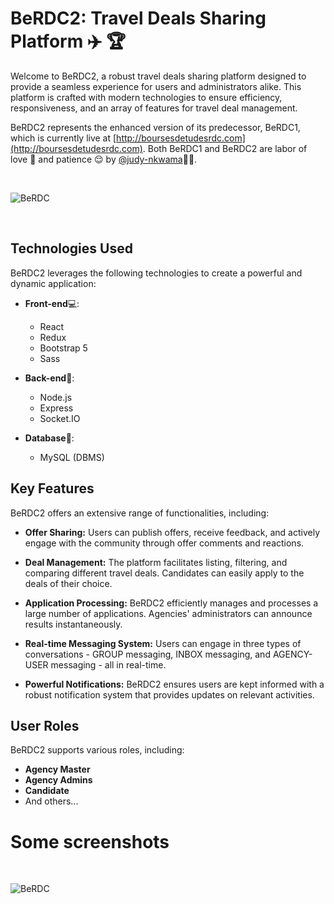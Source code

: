 # BeRDC2: Travel Deals Sharing Platform :airplane: :trophy:

Welcome to BeRDC2, a robust travel deals sharing platform designed to provide a seamless experience for users and administrators alike. This platform is crafted with modern technologies to ensure efficiency, responsiveness, and an array of features for travel deal management.

BeRDC2 represents the enhanced version of its predecessor, BeRDC1, which is currently live at [http://boursesdetudesrdc.com](http://boursesdetudesrdc.com). Both BeRDC1 and BeRDC2 are labor of love 💙 and patience :relieved: by [@judy-nkwama](https://github.com/judy-nkwama):technologist:.

<br>

![BeRDC](https://github.com/BeRDC/.github/blob/main/profile/berdcmoc.png)

<br>

## Technologies Used

BeRDC2 leverages the following technologies to create a powerful and dynamic application:

- **Front-end**:computer::
  - React
  - Redux
  - Bootstrap 5
  - Sass

- **Back-end**:electric_plug::
  - Node.js
  - Express
  - Socket.IO

- **Database**:floppy_disk::
  - MySQL (DBMS)

## Key Features

BeRDC2 offers an extensive range of functionalities, including:

- **Offer Sharing:** Users can publish offers, receive feedback, and actively engage with the community through offer comments and reactions.

- **Deal Management:** The platform facilitates listing, filtering, and comparing different travel deals. Candidates can easily apply to the deals of their choice.

- **Application Processing:** BeRDC2 efficiently manages and processes a large number of applications. Agencies' administrators can announce results instantaneously.

- **Real-time Messaging System:** Users can engage in three types of conversations - GROUP messaging, INBOX messaging, and AGENCY-USER messaging - all in real-time.

- **Powerful Notifications:** BeRDC2 ensures users are kept informed with a robust notification system that provides updates on relevant activities.

## User Roles

BeRDC2 supports various roles, including:

- **Agency Master**
- **Agency Admins**
- **Candidate**
- And others...

# Some screenshots

<br>

![BeRDC](https://github.com/BeRDC/.github/blob/main/profile/berdcteaser3.png)
